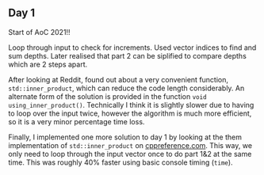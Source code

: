 ## Day 1 

Start of AoC 2021!! 

Loop through input to check for increments. Used vector indices to find and sum depths. Later realised that part 2 can be siplified to compare depths which are 2 steps apart. 

After looking at Reddit, found out about a very convenient function, `std::inner_product`, which can reduce the code length considerably. An alternate form of the solution is provided in the function `void using_inner_product()`. Technically I think it is slightly slower due to having to loop over the input twice, however the algorithm is much more efficient, so it is a very minor percentage time loss.

Finally, I implemented one more solution to day 1 by looking at the them implementation of `std::inner_product` on [cppreference.com](https://en.cppreference.com/w/cpp/algorithm/inner_product). This way, we only need to loop through the input vector once to do part 1&2 at the same time. This was roughly 40% faster using basic console timing (`time`).